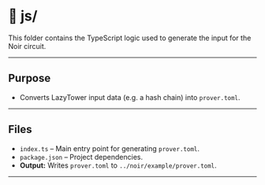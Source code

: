 # 🧾 js/

This folder contains the TypeScript logic used to generate the input for the Noir circuit.

---

## Purpose

- Converts LazyTower input data (e.g. a hash chain) into `prover.toml`.

---

## Files

- `index.ts` – Main entry point for generating `prover.toml`.
- `package.json` – Project dependencies.
- **Output:** Writes `prover.toml` to `../noir/example/prover.toml`.

---